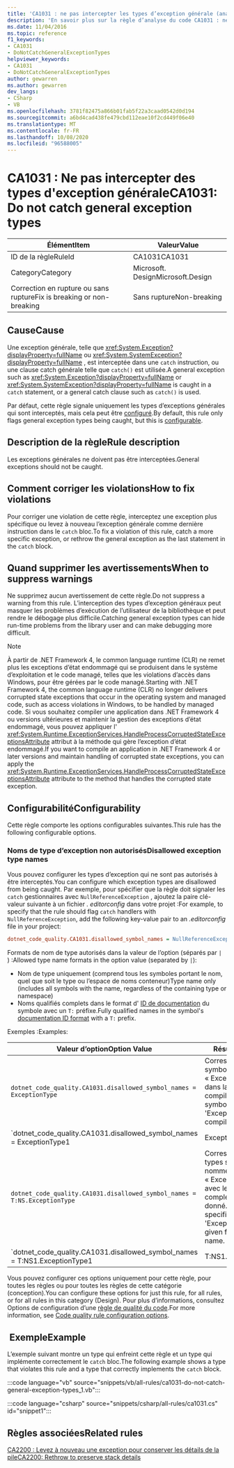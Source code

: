 ```yaml
---
title: 'CA1031 : ne pas intercepter les types d’exception générale (analyse du code)'
description: 'En savoir plus sur la règle d’analyse du code CA1031 : ne pas intercepter les types d’exception générale'
ms.date: 11/04/2016
ms.topic: reference
f1_keywords:
- CA1031
- DoNotCatchGeneralExceptionTypes
helpviewer_keywords:
- CA1031
- DoNotCatchGeneralExceptionTypes
author: gewarren
ms.author: gewarren
dev_langs:
- CSharp
- VB
ms.openlocfilehash: 3781f82475a866b01fab5f22a3caad0542d0d194
ms.sourcegitcommit: a6bd4cad438fe479cbd112eae10f2cd449f06e40
ms.translationtype: MT
ms.contentlocale: fr-FR
ms.lasthandoff: 10/08/2020
ms.locfileid: "96588005"
---
```

# <a name="ca1031-do-not-catch-general-exception-types"></a><span data-ttu-id="068bb-103">CA1031 : Ne pas intercepter des types d'exception générale</span><span class="sxs-lookup"><span data-stu-id="068bb-103">CA1031: Do not catch general exception types</span></span>

| <span data-ttu-id="068bb-104">Élément</span><span class="sxs-lookup"><span data-stu-id="068bb-104">Item</span></span>                                     | <span data-ttu-id="068bb-105">Valeur</span><span class="sxs-lookup"><span data-stu-id="068bb-105">Value</span></span>            |
|------------------------------------------|------------------|
| <span data-ttu-id="068bb-106">ID de la règle</span><span class="sxs-lookup"><span data-stu-id="068bb-106">RuleId</span></span>                                   | <span data-ttu-id="068bb-107">CA1031</span><span class="sxs-lookup"><span data-stu-id="068bb-107">CA1031</span></span>           |
| <span data-ttu-id="068bb-108">Category</span><span class="sxs-lookup"><span data-stu-id="068bb-108">Category</span></span>                                 | <span data-ttu-id="068bb-109">Microsoft. Design</span><span class="sxs-lookup"><span data-stu-id="068bb-109">Microsoft.Design</span></span> |
| <span data-ttu-id="068bb-110">Correction en rupture ou sans rupture</span><span class="sxs-lookup"><span data-stu-id="068bb-110">Fix is breaking or non-breaking</span></span> | <span data-ttu-id="068bb-111">Sans rupture</span><span class="sxs-lookup"><span data-stu-id="068bb-111">Non-breaking</span></span>     |

## <a name="cause"></a><span data-ttu-id="068bb-112">Cause</span><span class="sxs-lookup"><span data-stu-id="068bb-112">Cause</span></span>

<span data-ttu-id="068bb-113">Une exception générale, telle que <xref:System.Exception?displayProperty=fullName> ou <xref:System.SystemException?displayProperty=fullName> , est interceptée dans une `catch` instruction, ou une clause catch générale telle que `catch()` est utilisée.</span><span class="sxs-lookup"><span data-stu-id="068bb-113">A general exception such as <xref:System.Exception?displayProperty=fullName> or <xref:System.SystemException?displayProperty=fullName> is caught in a `catch` statement, or a general catch clause such as `catch()` is used.</span></span>

<span data-ttu-id="068bb-114">Par défaut, cette règle signale uniquement les types d’exceptions générales qui sont interceptés, mais cela peut être [configuré](#configurability).</span><span class="sxs-lookup"><span data-stu-id="068bb-114">By default, this rule only flags general exception types being caught, but this is [configurable](#configurability).</span></span>

## <a name="rule-description"></a><span data-ttu-id="068bb-115">Description de la règle</span><span class="sxs-lookup"><span data-stu-id="068bb-115">Rule description</span></span>

<span data-ttu-id="068bb-116">Les exceptions générales ne doivent pas être interceptées.</span><span class="sxs-lookup"><span data-stu-id="068bb-116">General exceptions should not be caught.</span></span>

## <a name="how-to-fix-violations"></a><span data-ttu-id="068bb-117">Comment corriger les violations</span><span class="sxs-lookup"><span data-stu-id="068bb-117">How to fix violations</span></span>

<span data-ttu-id="068bb-118">Pour corriger une violation de cette règle, interceptez une exception plus spécifique ou levez à nouveau l’exception générale comme dernière instruction dans le `catch` bloc.</span><span class="sxs-lookup"><span data-stu-id="068bb-118">To fix a violation of this rule, catch a more specific exception, or rethrow the general exception as the last statement in the `catch` block.</span></span>

## <a name="when-to-suppress-warnings"></a><span data-ttu-id="068bb-119">Quand supprimer les avertissements</span><span class="sxs-lookup"><span data-stu-id="068bb-119">When to suppress warnings</span></span>

<span data-ttu-id="068bb-120">Ne supprimez aucun avertissement de cette règle.</span><span class="sxs-lookup"><span data-stu-id="068bb-120">Do not suppress a warning from this rule.</span></span> <span data-ttu-id="068bb-121">L’interception des types d’exception généraux peut masquer les problèmes d’exécution de l’utilisateur de la bibliothèque et peut rendre le débogage plus difficile.</span><span class="sxs-lookup"><span data-stu-id="068bb-121">Catching general exception types can hide run-time problems from the library user and can make debugging more difficult.</span></span>

> [!NOTE]
> <span data-ttu-id="068bb-122">À partir de .NET Framework 4, le common language runtime (CLR) ne remet plus les exceptions d’état endommagé qui se produisent dans le système d’exploitation et le code managé, telles que les violations d’accès dans Windows, pour être gérées par le code managé.</span><span class="sxs-lookup"><span data-stu-id="068bb-122">Starting with .NET Framework 4, the common language runtime (CLR) no longer delivers corrupted state exceptions that occur in the operating system and managed code, such as access violations in Windows, to be handled by managed code.</span></span> <span data-ttu-id="068bb-123">Si vous souhaitez compiler une application dans .NET Framework 4 ou versions ultérieures et maintenir la gestion des exceptions d’état endommagé, vous pouvez appliquer l' <xref:System.Runtime.ExceptionServices.HandleProcessCorruptedStateExceptionsAttribute> attribut à la méthode qui gère l’exception d’état endommagé.</span><span class="sxs-lookup"><span data-stu-id="068bb-123">If you want to compile an application in .NET Framework 4 or later versions and maintain handling of corrupted state exceptions, you can apply the <xref:System.Runtime.ExceptionServices.HandleProcessCorruptedStateExceptionsAttribute> attribute to the method that handles the corrupted state exception.</span></span>

## <a name="configurability"></a><span data-ttu-id="068bb-124">Configurabilité</span><span class="sxs-lookup"><span data-stu-id="068bb-124">Configurability</span></span>

<span data-ttu-id="068bb-125">Cette règle comporte les options configurables suivantes.</span><span class="sxs-lookup"><span data-stu-id="068bb-125">This rule has the following configurable options.</span></span>

### <a name="disallowed-exception-type-names"></a><span data-ttu-id="068bb-126">Noms de type d’exception non autorisés</span><span class="sxs-lookup"><span data-stu-id="068bb-126">Disallowed exception type names</span></span>

<span data-ttu-id="068bb-127">Vous pouvez configurer les types d’exception qui ne sont pas autorisés à être interceptés.</span><span class="sxs-lookup"><span data-stu-id="068bb-127">You can configure which exception types are disallowed from being caught.</span></span> <span data-ttu-id="068bb-128">Par exemple, pour spécifier que la règle doit signaler les `catch` gestionnaires avec `NullReferenceException` , ajoutez la paire clé-valeur suivante à un fichier *. editorconfig* dans votre projet :</span><span class="sxs-lookup"><span data-stu-id="068bb-128">For example, to specify that the rule should flag `catch` handlers with `NullReferenceException`, add the following key-value pair to an *.editorconfig* file in your project:</span></span>

```ini
dotnet_code_quality.CA1031.disallowed_symbol_names = NullReferenceException
```

<span data-ttu-id="068bb-129">Formats de nom de type autorisés dans la valeur de l’option (séparés par `|` ) :</span><span class="sxs-lookup"><span data-stu-id="068bb-129">Allowed type name formats in the option value (separated by `|`):</span></span>

- <span data-ttu-id="068bb-130">Nom de type uniquement (comprend tous les symboles portant le nom, quel que soit le type ou l’espace de noms conteneur)</span><span class="sxs-lookup"><span data-stu-id="068bb-130">Type name only (includes all symbols with the name, regardless of the containing type or namespace)</span></span>
- <span data-ttu-id="068bb-131">Noms qualifiés complets dans le format d' [ID de documentation](https://github.com/dotnet/csharplang/blob/master/spec/documentation-comments.md#id-string-format) du symbole avec un `T:` préfixe.</span><span class="sxs-lookup"><span data-stu-id="068bb-131">Fully qualified names in the symbol's [documentation ID format](https://github.com/dotnet/csharplang/blob/master/spec/documentation-comments.md#id-string-format) with a `T:` prefix.</span></span>

<span data-ttu-id="068bb-132">Exemples :</span><span class="sxs-lookup"><span data-stu-id="068bb-132">Examples:</span></span>

| <span data-ttu-id="068bb-133">Valeur d’option</span><span class="sxs-lookup"><span data-stu-id="068bb-133">Option Value</span></span> | <span data-ttu-id="068bb-134">Résumé</span><span class="sxs-lookup"><span data-stu-id="068bb-134">Summary</span></span> |
| --- | --- |
|`dotnet_code_quality.CA1031.disallowed_symbol_names = ExceptionType` | <span data-ttu-id="068bb-135">Correspond à tous les symboles nommés « ExceptionType » dans la compilation</span><span class="sxs-lookup"><span data-stu-id="068bb-135">Matches all symbols named 'ExceptionType' in the compilation</span></span>
|`dotnet_code_quality.CA1031.disallowed_symbol_names = ExceptionType1|ExceptionType2` | <span data-ttu-id="068bb-136">Correspond à tous les symboles nommés’ExceptionType1 'ou’ExceptionType2 'dans la compilation</span><span class="sxs-lookup"><span data-stu-id="068bb-136">Matches all symbols named either 'ExceptionType1' or 'ExceptionType2' in the compilation</span></span>
|`dotnet_code_quality.CA1031.disallowed_symbol_names = T:NS.ExceptionType` | <span data-ttu-id="068bb-137">Correspond à des types spécifiques nommés « ExceptionType » avec le nom qualifié complet donné.</span><span class="sxs-lookup"><span data-stu-id="068bb-137">Matches specific types named 'ExceptionType' with given fully qualified name.</span></span>
|`dotnet_code_quality.CA1031.disallowed_symbol_names = T:NS1.ExceptionType1|T:NS1.ExceptionType2` | <span data-ttu-id="068bb-138">Correspond aux types nommés « ExceptionType1 » et « ExceptionType2 » avec les noms qualifiés complets respectifs</span><span class="sxs-lookup"><span data-stu-id="068bb-138">Matches types named 'ExceptionType1' and 'ExceptionType2' with respective fully qualified names</span></span>

<span data-ttu-id="068bb-139">Vous pouvez configurer ces options uniquement pour cette règle, pour toutes les règles ou pour toutes les règles de cette catégorie (conception).</span><span class="sxs-lookup"><span data-stu-id="068bb-139">You can configure these options for just this rule, for all rules, or for all rules in this category (Design).</span></span> <span data-ttu-id="068bb-140">Pour plus d’informations, consultez Options de configuration d’une [règle de qualité du code](../code-quality-rule-options.md).</span><span class="sxs-lookup"><span data-stu-id="068bb-140">For more information, see [Code quality rule configuration options](../code-quality-rule-options.md).</span></span>

## <a name="example"></a><span data-ttu-id="068bb-141"> Exemple</span><span class="sxs-lookup"><span data-stu-id="068bb-141">Example</span></span>

<span data-ttu-id="068bb-142">L’exemple suivant montre un type qui enfreint cette règle et un type qui implémente correctement le `catch` bloc.</span><span class="sxs-lookup"><span data-stu-id="068bb-142">The following example shows a type that violates this rule and a type that correctly implements the `catch` block.</span></span>

:::code language="vb" source="snippets/vb/all-rules/ca1031-do-not-catch-general-exception-types_1.vb":::

:::code language="csharp" source="snippets/csharp/all-rules/ca1031.cs" id="snippet1":::

## <a name="related-rules"></a><span data-ttu-id="068bb-143">Règles associées</span><span class="sxs-lookup"><span data-stu-id="068bb-143">Related rules</span></span>

[<span data-ttu-id="068bb-144">CA2200 : Levez à nouveau une exception pour conserver les détails de la pile</span><span class="sxs-lookup"><span data-stu-id="068bb-144">CA2200: Rethrow to preserve stack details</span></span>](ca2200.md)
